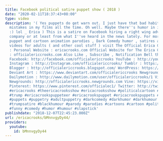 ```yaml
---
title: Facebook political satire puppet show ( 2018 )
date: "2020-02-11T18:37:43+08:00"
type: video
description: '( Yes puppets do get warn out. I just have that bad habit of leaving
  mistakes in my films all the time. Oh well. Maybe there''s humor in it as well .
  :) lol _ Erica ) This is a satire on Facebook hiring a right wing advertisement
  company or at least from what I''ve heard in the news lately. For more hilarious
  puppet and cartoon animation parodies , Dark Comedy humor , satires and funny stupid
  videos for adults ( and other cool stuff ) visit The Official Erica Crooks Websites
  : Personal Website : ericacrooks.com Official Website for The Erica Crooks Show
  : officialericcrooks.com Also Like , Subscribe , Notification Bell thingy , etc
  Facebook: http://facebook.com/officialericcrooks YouTube : http://youtube.com/user/officialericcrooks
  Instagram : http://Instagram.com/officialericcrooks/ Tumblr : https://officialericcrooks.tumblr.com/
  Blogger : http://officialericcrooks.blogspot.com/ WordPress: https://officialericcrooks.wordpress.com
  Deviant Art : https://www.deviantart.com/officialericcrooks Newgrounds: http://officialericcrooks.newgrounds.com/follow
  Dailymotion : http://www.dailymotion.com/user/officialericcrooks/1 Vimeo: https://vimeo.com/officialericcrooks
  Newgrounds: http://officialericcrooks.newgrounds.com Vine: https://vine.co/u/1257143407999610880
  Pinterest: https://www.pinterest.com/officialec1/ Twitter: http://twitter.com/crooks_erica
  #ericacrooks #theericacrooksshow #ericacrooksshow #politicalcartoon #impeachtrump
  #trump #ericacrookspuppeteer #ericacrookspuppet #ericacrookspuppets #satire #puppet
  #puppets #puppetry #adultpuppetry #darkcomedy #darkhumor #darkhumour #politicalcartoons
  #trumpsatire #blackhumour #parody #parodies #cartoons #cartoon #politicalsatire
  #funny #comedy #humor #humour #slapstick'
publishdate: "2018-12-07T22:45:23.000Z"
url: /ericacrooks/bMnnvgyDy44/
providers:
  youtube:
    id: bMnnvgyDy44
---
```

